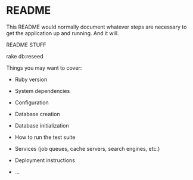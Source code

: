 # README

This README would normally document whatever steps are necessary to get the
application up and running.  And it will.

README STUFF

rake db:reseed


Things you may want to cover:

* Ruby version

* System dependencies

* Configuration

* Database creation

* Database initialization

* How to run the test suite

* Services (job queues, cache servers, search engines, etc.)

* Deployment instructions

* ...
